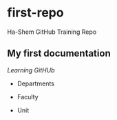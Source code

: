 # first-repo
Ha-Shem GitHub Training Repo

## My first documentation
*Learning GitHUb*

* Departments
- Faculty
+ Unit
